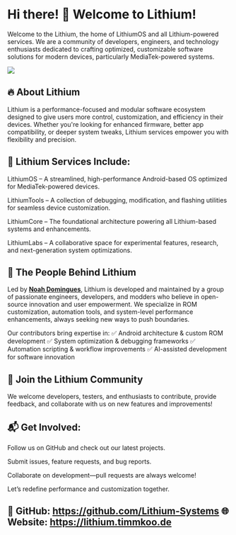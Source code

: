 # Hi there! 👋 Welcome to Lithium!

Welcome to the Lithium, the home of LithiumOS and all Lithium-powered services. We are a community of developers, engineers, and technology enthusiasts dedicated to crafting optimized, customizable software solutions for modern devices, particularly MediaTek-powered systems.

[<img src="https://github.com/user-attachments/assets/7fe76dd2-d329-420f-a809-7424960cf766">](https://discord.gg/3zbfaTNN7V)

## 🔥 About Lithium
Lithium is a performance-focused and modular software ecosystem designed to give users more control, customization, and efficiency in their devices. Whether you're looking for enhanced firmware, better app compatibility, or deeper system tweaks, Lithium services empower you with flexibility and precision.

## 🌟 Lithium Services Include:
LithiumOS – A streamlined, high-performance Android-based OS optimized for MediaTek-powered devices.

LithiumTools – A collection of debugging, modification, and flashing utilities for seamless device customization.

LithiumCore – The foundational architecture powering all Lithium-based systems and enhancements.

LithiumLabs – A collaborative space for experimental features, research, and next-generation system optimizations.

## 🚀 The People Behind Lithium
Led by **[Noah Domingues](https://github.com/NoahDomingues)**, Lithium is developed and maintained by a group of passionate engineers, developers, and modders who believe in open-source innovation and user empowerment. We specialize in ROM customization, automation tools, and system-level performance enhancements, always seeking new ways to push boundaries.

Our contributors bring expertise in: ✅ Android architecture & custom ROM development ✅ System optimization & debugging frameworks ✅ Automation scripting & workflow improvements ✅ AI-assisted development for software innovation

## 🤝 Join the Lithium Community
We welcome developers, testers, and enthusiasts to contribute, provide feedback, and collaborate with us on new features and improvements!

## 📬 Get Involved:
Follow us on GitHub and check out our latest projects.

Submit issues, feature requests, and bug reports.

Collaborate on development—pull requests are always welcome!

Let’s redefine performance and customization together.

## 🔗 GitHub: https://github.com/Lithium-Systems 🌐 Website: https://lithium.timmkoo.de

<!--

**Here are some ideas to get you started:**

🙋‍♀️ A short introduction - what is your organization all about?
🌈 Contribution guidelines - how can the community get involved?
👩‍💻 Useful resources - where can the community find your docs? Is there anything else the community should know?
🍿 Fun facts - what does your team eat for breakfast?
🧙 Remember, you can do mighty things with the power of [Markdown](https://docs.github.com/github/writing-on-github/getting-started-with-writing-and-formatting-on-github/basic-writing-and-formatting-syntax)
-->

